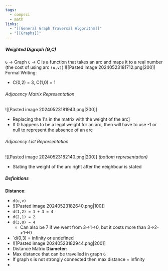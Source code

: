 ```yaml
---
tags:
  - compsci
  - math
links:
  - "[[General Graph Traversal Algorithm]]"
  - "[[Graphs]]"
---
```

##### Weighted Digraph (G,C)
`G` -> Graph
`C` -> C is a function that takes an arc and maps it to a real number (the cost of using arc `(u,v)`)
![[Pasted image 20240523181712.png|200]]
Formal Writing:
- C(0,2) = 3, C(1,0) = 1
###### Adjacency Matrix Representation
![[Pasted image 20240523181943.png|200]]
- Replacing the 1's in the matrix with the weight of the arc]
- If 0 happens to be a legal weight for an arc, then will have to use -1 or null to represent the absence of an arc
###### Adjacency List Representation
![[Pasted image 20240523182140.png|200]]
*(bottom representation)*
- Stating the weight of the arc right after the neighbour is stated
##### Definitions
**Distance**:
- `d(u,v)`
- ![[Pasted image 20240523182640.png|100]]
- `d(1,2) = 1 + 3 = 4`
- `d(2,1) = 2`
- `d(3,0) = 4`
	- Can also be 7 if we went from 3->1->0, but it costs more than 3->2->1->0
- `d(0,3) = infinity or undefined
- ![[Pasted image 20240523182944.png|200]]
- Distance Matrix
**Diameter**:
- Max distance that can be travelled in graph `G`
- If graph `G` is not strongly connected then max distance = infinity
- 

